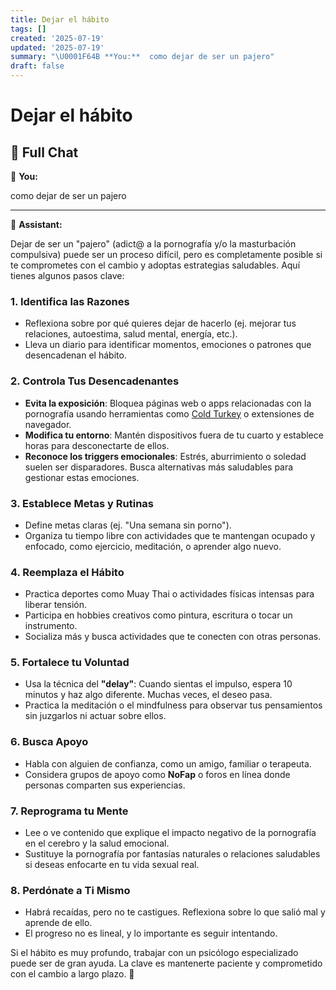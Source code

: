 ```yaml
---
title: Dejar el hábito
tags: []
created: '2025-07-19'
updated: '2025-07-19'
summary: "\U0001F64B **You:**  como dejar de ser un pajero"
draft: false
---
```


# Dejar el hábito

## 🧠 Full Chat

🙋 **You:**

como dejar de ser un pajero

---

🤖 **Assistant:**

Dejar de ser un "pajero" (adict@ a la pornografía y/o la masturbación compulsiva) puede ser un proceso difícil, pero es completamente posible si te comprometes con el cambio y adoptas estrategias saludables. Aquí tienes algunos pasos clave:

### 1. **Identifica las Razones**
   - Reflexiona sobre por qué quieres dejar de hacerlo (ej. mejorar tus relaciones, autoestima, salud mental, energía, etc.).
   - Lleva un diario para identificar momentos, emociones o patrones que desencadenan el hábito.

### 2. **Controla Tus Desencadenantes**
   - **Evita la exposición**: Bloquea páginas web o apps relacionadas con la pornografía usando herramientas como [Cold Turkey](https://getcoldturkey.com/) o extensiones de navegador.
   - **Modifica tu entorno**: Mantén dispositivos fuera de tu cuarto y establece horas para desconectarte de ellos.
   - **Reconoce los triggers emocionales**: Estrés, aburrimiento o soledad suelen ser disparadores. Busca alternativas más saludables para gestionar estas emociones.

### 3. **Establece Metas y Rutinas**
   - Define metas claras (ej. "Una semana sin porno").
   - Organiza tu tiempo libre con actividades que te mantengan ocupado y enfocado, como ejercicio, meditación, o aprender algo nuevo.

### 4. **Reemplaza el Hábito**
   - Practica deportes como Muay Thai o actividades físicas intensas para liberar tensión.
   - Participa en hobbies creativos como pintura, escritura o tocar un instrumento.
   - Socializa más y busca actividades que te conecten con otras personas.

### 5. **Fortalece tu Voluntad**
   - Usa la técnica del **"delay"**: Cuando sientas el impulso, espera 10 minutos y haz algo diferente. Muchas veces, el deseo pasa.
   - Practica la meditación o el mindfulness para observar tus pensamientos sin juzgarlos ni actuar sobre ellos.

### 6. **Busca Apoyo**
   - Habla con alguien de confianza, como un amigo, familiar o terapeuta.
   - Considera grupos de apoyo como **NoFap** o foros en línea donde personas comparten sus experiencias.

### 7. **Reprograma tu Mente**
   - Lee o ve contenido que explique el impacto negativo de la pornografía en el cerebro y la salud emocional.
   - Sustituye la pornografía por fantasías naturales o relaciones saludables si deseas enfocarte en tu vida sexual real.

### 8. **Perdónate a Ti Mismo**
   - Habrá recaídas, pero no te castigues. Reflexiona sobre lo que salió mal y aprende de ello.
   - El progreso no es lineal, y lo importante es seguir intentando.

Si el hábito es muy profundo, trabajar con un psicólogo especializado puede ser de gran ayuda. La clave es mantenerte paciente y comprometido con el cambio a largo plazo. 💪